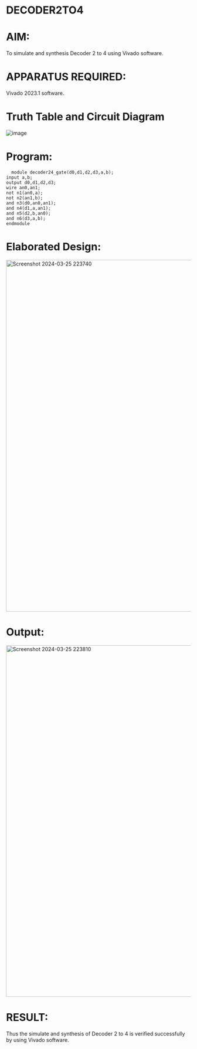 # DECODER2TO4
# AIM:
To simulate and synthesis Decoder 2 to 4 using Vivado software.
# APPARATUS REQUIRED:
Vivado 2023.1 software.

# Truth Table and Circuit Diagram
![image](https://github.com/RESMIRNAIR/DECODER2TO4/assets/154305926/e565d523-f8b2-4e01-8888-0eed4d07ec24)
# Program:
      module decoder24_gate(d0,d1,d2,d3,a,b);
    input a,b;
    output d0,d1,d2,d3;
    wire an0,an1;
    not n1(an0,a);
    not n2(an1,b);
    and n3(d0,an0,an1);
    and n4(d1,a,an1);
    and n5(d2,b,an0);
    and n6(d3,a,b);
    endmodule
# Elaborated Design:
<img width="960" alt="Screenshot 2024-03-25 223740" src="https://github.com/DeepanAnbazhagan/DECODER2TO4/assets/164902865/64e31306-e98d-42b5-875b-7026ed079a82">

# Output: 
<img width="960" alt="Screenshot 2024-03-25 223810" src="https://github.com/DeepanAnbazhagan/DECODER2TO4/assets/164902865/764f19d1-af73-4853-b782-6e8d6d43e284">

# RESULT:
Thus the simulate and synthesis of Decoder 2 to 4 is verified successfully by using Vivado software.


